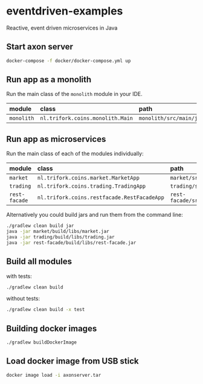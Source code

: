 # eventdriven-examples
Reactive, event driven microservices in Java

## Start axon server
```sh
docker-compose -f docker/docker-compose.yml up
```

## Run app as a monolith
Run the main class  of the `monolith` module in your IDE.

| module     | class                            | path                                                         |
|:-----------|:---------------------------------|:-------------------------------------------------------------|
| `monolith` | `nl.trifork.coins.monolith.Main` | `monolith/src/main/java/nl/trifork/coins/monolith/Main.java` |


## Run app as microservices
Run the main class of each of the modules individually:

| module        | class                                       | path                                                                       |
|:--------------|:--------------------------------------------|:---------------------------------------------------------------------------|
| `market`      | `nl.trifork.coins.market.MarketApp`         | `market/src/main/java/nl/trifork/coins/market/MarketApp.java`              |
| `trading`     | `nl.trifork.coins.trading.TradingApp`       | `trading/src/main/java/nl/trifork/coins/trading/TradingApp.java`           |
| `rest-facade` | `nl.trifork.coins.restfacade.RestFacadeApp` | `rest-facade/src/main/java/nl/trifork/coins/restfacade/RestFacadeApp.java` |


Alternatively you could build jars and run them from the command line:
```sh
./gradlew clean build jar
java -jar market/build/libs/market.jar 
java -jar trading/build/libs/trading.jar 
java -jar rest-facade/build/libs/rest-facade.jar 
```

## Build all modules
with tests:
```sh
./gradlew clean build
```
without tests:
```sh
./gradlew clean build -x test
```

## Building docker images
```sh
./gradlew buildDockerImage
```

## Load docker image from USB stick
```sh
docker image load -i axonserver.tar
```